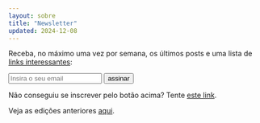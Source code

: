 ```yaml
---
layout: sobre
title: "Newsletter"
updated: 2024-12-08
---
```


Receba, no máximo uma vez por semana, os últimos posts e uma lista de [links interessantes](/links):

<form
  action="https://buttondown.com/api/emails/embed-subscribe/alessandrofajr"
  method="post"
  target="popupwindow"
  onsubmit="window.open('https://buttondown.com/alessandrofajr', 'popupwindow')"
>
  <input class="field-email" type="email" name="email" placeholder="Insira o seu email"/>
  <input class="button-email" type="submit" value="assinar" />
</form>

Não conseguiu se inscrever pelo botão acima? Tente [este link](https://buttondown.com/alessandrofajr#subscribe-form).

Veja as edições anteriores [aqui](https://buttondown.com/alessandrofajr/archive/).